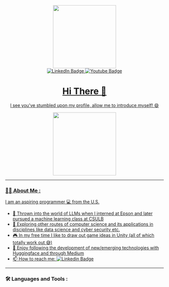

<div id="header" align="center">
  <img src="https://i.giphy.com/media/v1.Y2lkPTc5MGI3NjExazF6d21wam9qYnVrMTVvejJrNnNwNzVlOXNvM2s5NmQ0OTRwaHBtcSZlcD12MV9pbnRlcm5hbF9naWZfYnlfaWQmY3Q9Zw/tP3Tu61F2RBZe/giphy.gif" width="200"/>

<div id="badges">
  <a href="https://www.linkedin.com/in/aveline-villaganas/">
    <img src="https://img.shields.io/badge/LinkedIn-blue?style=for-the-badge&logo=linkedin&logoColor=white" alt="LinkedIn Badge"/>
  </a>
  <a href="https://www.youtube.com/@burntchow/featured">
    <img src="https://img.shields.io/badge/YouTube-red?style=for-the-badge&logo=youtube&logoColor=white" alt="Youtube Badge"/> 
</div>

 # Hi There 👋

 I see you've stumbled upon my profile, allow me to introduce myself! 😄
 
  <img src="https://i.giphy.com/media/v1.Y2lkPTc5MGI3NjExemlvZXpodTduaDU2dng5dmg4ODZia3R1czhtODN5d2h2NWlqMnloZiZlcD12MV9pbnRlcm5hbF9naWZfYnlfaWQmY3Q9Zw/o0vwzuFwCGAFO/giphy.gif
" width="200"/> 


</div>


---

### :woman_technologist: About Me :
I am an aspiring programmer 💻 from the U.S.
- 🦜 Thrown into the world of LLMs when I interned at Epson and later pursued a machine learning class at CSULB
- 🌱 Exploring other routes of computer science and its applications in disciplines like data science and cyber security etc. 
- 🎮 In my free time I like to draw out game ideas in Unity (all of which totally work out 😅)
- 📰 Enjoy following the development of new/emerging technologies with Huggingface and through Medium
- 📫 How to reach me: [![Linkedin Badge](https://img.shields.io/badge/-Aveline-blue?style=flat&logo=Linkedin&logoColor=white)]([your-linkedin-url](https://www.linkedin.com/in/aveline-villaganas/))

---

### :hammer_and_wrench: Languages and Tools :
